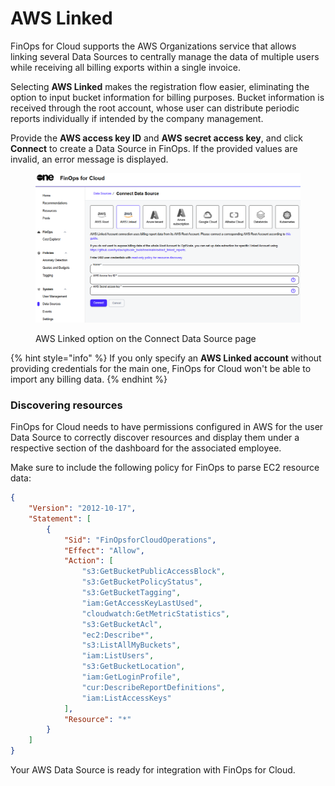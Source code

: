 # AWS Linked

FinOps for Cloud supports the AWS Organizations service that allows linking several Data Sources to centrally manage the data of multiple users while receiving all billing exports within a single invoice.

Selecting **AWS Linked** makes the registration flow easier, eliminating the option to input bucket information for billing purposes. Bucket information is received through the root account, whose user can distribute periodic reports individually if intended by the company management.&#x20;

Provide the **AWS access key ID** and **AWS secret access key**, and click **Connect** to create a Data Source in FinOps. If the provided values are invalid, an error message is displayed.

<figure><img src="../../../../../.gitbook/assets/aws_linked.png" alt=""><figcaption><p>AWS Linked option on the Connect Data Source page</p></figcaption></figure>

{% hint style="info" %}
If you only specify an **AWS Linked account** without providing credentials for the main one, FinOps for Cloud won't be able to import any billing data.
{% endhint %}

### Discovering resources <a href="#discover-resources" id="discover-resources"></a>

FinOps for Cloud needs to have permissions configured in AWS for the user Data Source to correctly discover resources and display them under a respective section of the dashboard for the associated employee.

Make sure to include the following policy for FinOps to parse EC2 resource data:

```json
{
    "Version": "2012-10-17",
    "Statement": [
        {
            "Sid": "FinOpsforCloudOperations",
            "Effect": "Allow",
            "Action": [
                "s3:GetBucketPublicAccessBlock",
                "s3:GetBucketPolicyStatus",
                "s3:GetBucketTagging",
                "iam:GetAccessKeyLastUsed",
                "cloudwatch:GetMetricStatistics",
                "s3:GetBucketAcl",
                "ec2:Describe*",
                "s3:ListAllMyBuckets",
                "iam:ListUsers",
                "s3:GetBucketLocation",
                "iam:GetLoginProfile",
                "cur:DescribeReportDefinitions",
                "iam:ListAccessKeys"
            ],
            "Resource": "*"
        }
    ]
}
```

Your AWS Data Source is ready for integration with FinOps for Cloud.
